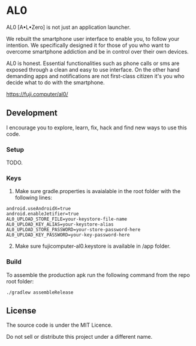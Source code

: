 # AL0
AL0 [A•L•Zero] is not just an application launcher.

We rebuilt the smartphone user interface to enable you, to follow your intention. We specifically designed it for those of you who want to overcome smartphone addiction and be in control over their own devices.

AL0 is honest. Essential functionalities such as phone calls or sms are exposed through a clean and easy to use interface. On the other hand demanding apps and notifications are not first-class citizen it's you who decide what to do with the smartphone.

https://fuji.computer/al0/

## Development
I encourage you to explore, learn, fix, hack and find new ways to use this code.

### Setup
TODO.

### Keys
1. Make sure gradle.properties is avaialable in the root folder with the following lines:
```
android.useAndroidX=true
android.enableJetifier=true
AL0_UPLOAD_STORE_FILE=your-keystore-file-name
AL0_UPLOAD_KEY_ALIAS=your-keystore-alias
AL0_UPLOAD_STORE_PASSWORD=your-store-password-here
AL0_UPLOAD_KEY_PASSWORD=your-key-password-here
```

2. Make sure fujicomputer-al0.keystore is available in /app folder.

### Build
To assemble the production apk run the following command from the repo root folder:
```
./gradlew assembleRelease
```

## License
The source code is under the MIT Licence.

Do not sell or distribute this project under a different name.

 
